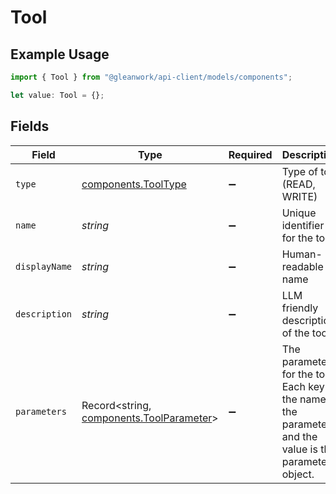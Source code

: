 # Tool

## Example Usage

```typescript
import { Tool } from "@gleanwork/api-client/models/components";

let value: Tool = {};
```

## Fields

| Field                                                                                                     | Type                                                                                                      | Required                                                                                                  | Description                                                                                               |
| --------------------------------------------------------------------------------------------------------- | --------------------------------------------------------------------------------------------------------- | --------------------------------------------------------------------------------------------------------- | --------------------------------------------------------------------------------------------------------- |
| `type`                                                                                                    | [components.ToolType](../../models/components/tooltype.md)                                                | :heavy_minus_sign:                                                                                        | Type of tool (READ, WRITE)                                                                                |
| `name`                                                                                                    | *string*                                                                                                  | :heavy_minus_sign:                                                                                        | Unique identifier for the tool                                                                            |
| `displayName`                                                                                             | *string*                                                                                                  | :heavy_minus_sign:                                                                                        | Human-readable name                                                                                       |
| `description`                                                                                             | *string*                                                                                                  | :heavy_minus_sign:                                                                                        | LLM friendly description of the tool                                                                      |
| `parameters`                                                                                              | Record<string, [components.ToolParameter](../../models/components/toolparameter.md)>                      | :heavy_minus_sign:                                                                                        | The parameters for the tool. Each key is the name of the parameter and the value is the parameter object. |